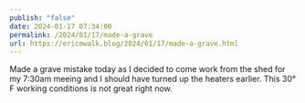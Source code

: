 ```yaml
---
publish: "false"
date: 2024-01-17 07:34:00
permalink: /2024/01/17/made-a-grave
url: https://ericmwalk.blog/2024/01/17/made-a-grave.html
---
```


Made a grave mistake today as I decided to come work from the shed for my 7:30am meeing and I should have turned up the heaters earlier. This 30° F working conditions is not great right now.
